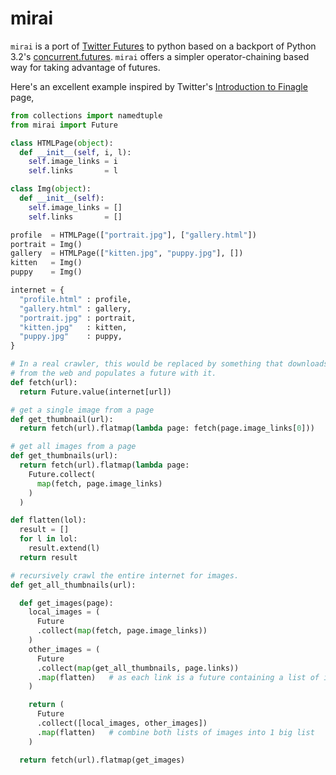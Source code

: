 mirai
=====

`mirai` is a port of [Twitter Futures][1] to python based on a backport of
Python 3.2's [concurrent.futures][2]. `mirai` offers a simpler
operator-chaining based way for taking advantage of futures.

[1]: http://twitter.github.io/scala_school/finagle.html#futconcurrent
[2]: https://docs.python.org/dev/library/concurrent.futures.html

Here's an excellent example inspired by Twitter's [Introduction to Finagle][1]
page,


```python
from collections import namedtuple
from mirai import Future

class HTMLPage(object):
  def __init__(self, i, l):
    self.image_links = i
    self.links       = l

class Img(object):
  def __init__(self):
    self.image_links = []
    self.links       = []

profile  = HTMLPage(["portrait.jpg"], ["gallery.html"])
portrait = Img()
gallery  = HTMLPage(["kitten.jpg", "puppy.jpg"], [])
kitten   = Img()
puppy    = Img()

internet = {
  "profile.html" : profile,
  "gallery.html" : gallery,
  "portrait.jpg" : portrait,
  "kitten.jpg"   : kitten,
  "puppy.jpg"    : puppy,
}

# In a real crawler, this would be replaced by something that downloads content
# from the web and populates a future with it.
def fetch(url):
  return Future.value(internet[url])

# get a single image from a page
def get_thumbnail(url):
  return fetch(url).flatmap(lambda page: fetch(page.image_links[0]))

# get all images from a page
def get_thumbnails(url):
  return fetch(url).flatmap(lambda page:
    Future.collect(
      map(fetch, page.image_links)
    )
  )

def flatten(lol):
  result = []
  for l in lol:
    result.extend(l)
  return result

# recursively crawl the entire internet for images.
def get_all_thumbnails(url):

  def get_images(page):
    local_images = (
      Future
      .collect(map(fetch, page.image_links))
    )
    other_images = (
      Future
      .collect(map(get_all_thumbnails, page.links))
      .map(flatten)   # as each link is a future containing a list of images
    )

    return (
      Future
      .collect([local_images, other_images])
      .map(flatten)   # combine both lists of images into 1 big list
    )

  return fetch(url).flatmap(get_images)
```
